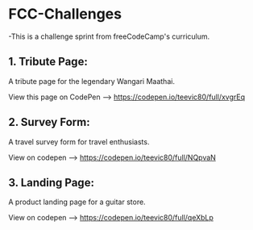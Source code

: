 # FCC-Challenges

-This is a challenge sprint from freeCodeCamp's curriculum.


## 1. Tribute Page:

  A tribute page for the legendary Wangari Maathai.

  View this page on CodePen --> https://codepen.io/teevic80/full/xvgrEq
  

## 2. Survey Form:

  A travel survey form for travel enthusiasts.
  
  View on codepen --> https://codepen.io/teevic80/full/NQpvaN
  
  
## 3. Landing Page:

  A product landing page for a guitar store.

  View on codepen --> https://codepen.io/teevic80/full/qeXbLp

   
